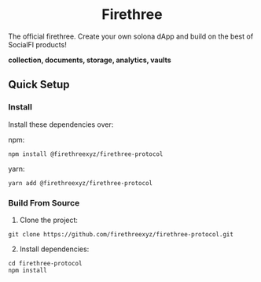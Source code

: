<div align="center">
  <h1>Firethree</h1>
</div>

The official firethree. Create your own solona dApp and build on the best of SocialFI products!

**collection, documents, storage, analytics, vaults**

## Quick Setup

### Install

Install these dependencies over:

npm:

```shell
npm install @firethreexyz/firethree-protocol
```

yarn:

```shell
yarn add @firethreexyz/firethree-protocol
```

### Build From Source

1. Clone the project:

```shell
git clone https://github.com/firethreexyz/firethree-protocol.git
```

2. Install dependencies:

```shell
cd firethree-protocol
npm install
```
